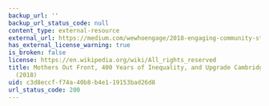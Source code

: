 ```yaml
---
backup_url: ''
backup_url_status_code: null
content_type: external-resource
external_url: https://medium.com/wewhoengage/2018-engaging-community-student-design-briefs-1d1191594983
has_external_license_warning: true
is_broken: false
license: https://en.wikipedia.org/wiki/All_rights_reserved
title: Mothers Out Front, 400 Years of Inequality, and Upgrade Cambridge design briefs
  (2018)
uid: c3d8eccf-f74a-40b8-b4e1-19153bad26d8
url_status_code: 200
---
```

